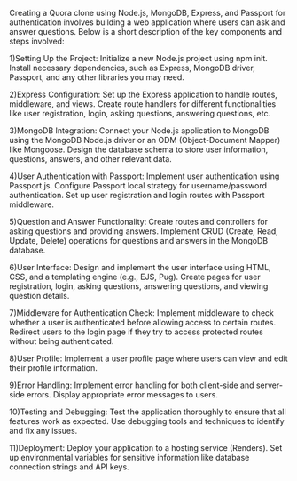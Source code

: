 Creating a Quora clone using Node.js, MongoDB, Express, and Passport for authentication involves building a web application where users can ask and answer questions. Below is a short description of the key components and steps involved:

1)Setting Up the Project:
Initialize a new Node.js project using npm init.
Install necessary dependencies, such as Express, MongoDB driver, Passport, and any other libraries you may need.

2)Express Configuration:
Set up the Express application to handle routes, middleware, and views.
Create route handlers for different functionalities like user registration, login, asking questions, answering questions, etc.

3)MongoDB Integration:
Connect your Node.js application to MongoDB using the MongoDB Node.js driver or an ODM (Object-Document Mapper) like Mongoose.
Design the database schema to store user information, questions, answers, and other relevant data.

4)User Authentication with Passport:
Implement user authentication using Passport.js.
Configure Passport local strategy for username/password authentication.
Set up user registration and login routes with Passport middleware.

5)Question and Answer Functionality:
Create routes and controllers for asking questions and providing answers.
Implement CRUD (Create, Read, Update, Delete) operations for questions and answers in the MongoDB database.

6)User Interface:
Design and implement the user interface using HTML, CSS, and a templating engine (e.g., EJS, Pug).
Create pages for user registration, login, asking questions, answering questions, and viewing question details.

7)Middleware for Authentication Check:
Implement middleware to check whether a user is authenticated before allowing access to certain routes.
Redirect users to the login page if they try to access protected routes without being authenticated.

8)User Profile:
Implement a user profile page where users can view and edit their profile information.

9)Error Handling:
Implement error handling for both client-side and server-side errors.
Display appropriate error messages to users.

10)Testing and Debugging:
Test the application thoroughly to ensure that all features work as expected.
Use debugging tools and techniques to identify and fix any issues.

11)Deployment:
Deploy your application to a hosting service (Renders).
Set up environmental variables for sensitive information like database connection strings and API keys.
